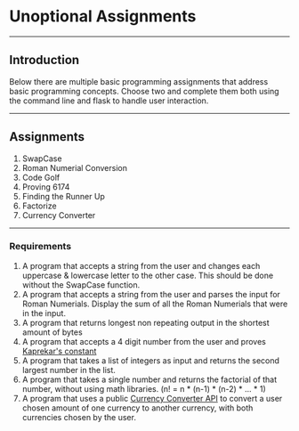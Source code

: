 # Unoptional Assignments

---

## Introduction
Below there are multiple basic programming assignments that address basic programming concepts. Choose two and complete them both using the command line and flask to handle user interaction. 


---

## Assignments
1. SwapCase
2. Roman Numerial Conversion
3. Code Golf
4. Proving 6174
5. Finding the Runner Up
6. Factorize
7. Currency Converter

---

### Requirements
1. A program that accepts a string from the user and changes each uppercase & lowercase letter to the other case. This should be done without the SwapCase function.
2. A program that accepts a string from the user and parses the input for Roman Numerials. Display the sum of all the Roman Numerials that were in the input.
3. A program that returns longest non repeating output in the shortest amount of bytes
4. A program that accepts a 4 digit number from the user and proves [Kaprekar's constant](https://en.wikipedia.org/wiki/6174_(number))
5. A program that takes a list of integers as input and returns the second largest number in the list. 
6. A program that takes a single number and returns the factorial of that number, without using math libraries. (n! = n * (n-1) * (n-2) * ... * 1)
7. A program that uses a public [Currency Converter API](https://fixer.io/) to convert a user chosen amount of one currency to another currency, with both currencies chosen by the user.
